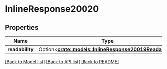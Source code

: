 # InlineResponse20020

## Properties

Name | Type | Description | Notes
------------ | ------------- | ------------- | -------------
**readability** | Option<[**crate::models::InlineResponse20019Readability**](inline_response_200_19_readability.md)> |  | [optional]

[[Back to Model list]](../README.md#documentation-for-models) [[Back to API list]](../README.md#documentation-for-api-endpoints) [[Back to README]](../README.md)


